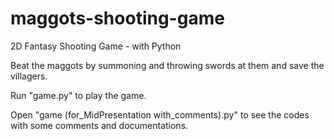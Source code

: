 # maggots-shooting-game
2D Fantasy Shooting Game - with Python

Beat the maggots by summoning and throwing swords at them and save the villagers.

Run "game.py" to play the game.

Open "game (for_MidPresentation with_comments).py" to see the codes with some comments and documentations.
